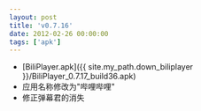 ```yaml
---
layout: post
title: 'v0.7.16'
date: 2012-02-26 00:00:00
tags: ['apk']
---
```

- [BiliPlayer.apk]({{ site.my_path.down_biliplayer }}/BiliPlayer_0.7.17_build36.apk)
- 应用名称修改为"哔哩哔哩"
- 修正弹幕君的消失
